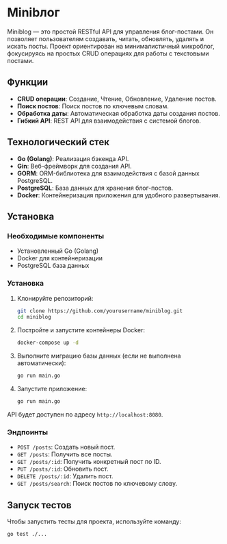 # Minibлог

Miniblog — это простой RESTful API для управления блог-постами. Он позволяет пользователям создавать, читать, обновлять, удалять и искать посты. Проект ориентирован на минималистичный микроблог, фокусируясь на простых CRUD операциях для работы с текстовыми постами.

## Функции

- **CRUD операции**: Создание, Чтение, Обновление, Удаление постов.
- **Поиск постов**: Поиск постов по ключевым словам.
- **Обработка даты**: Автоматическая обработка даты создания постов.
- **Гибкий API**: REST API для взаимодействия с системой блогов.

## Технологический стек

- **Go (Golang)**: Реализация бэкенда API.
- **Gin**: Веб-фреймворк для создания API.
- **GORM**: ORM-библиотека для взаимодействия с базой данных PostgreSQL.
- **PostgreSQL**: База данных для хранения блог-постов.
- **Docker**: Контейнеризация приложения для удобного развертывания.

## Установка

### Необходимые компоненты

- Установленный Go (Golang)
- Docker для контейнеризации
- PostgreSQL база данных

### Установка

1. Клонируйте репозиторий:
   ```bash
   git clone https://github.com/yourusername/miniblog.git
   cd miniblog
   ```

2. Постройте и запустите контейнеры Docker:
   ```bash
   docker-compose up -d
   ```

3. Выполните миграцию базы данных (если не выполнена автоматически):
   ```bash
   go run main.go
   ```

4. Запустите приложение:
   ```bash
   go run main.go
   ```

API будет доступен по адресу `http://localhost:8080`.

### Эндпоинты

- `POST /posts`: Создать новый пост.
- `GET /posts`: Получить все посты.
- `GET /posts/:id`: Получить конкретный пост по ID.
- `PUT /posts/:id`: Обновить пост.
- `DELETE /posts/:id`: Удалить пост.
- `GET /posts/search`: Поиск постов по ключевому слову.

## Запуск тестов

Чтобы запустить тесты для проекта, используйте команду:
```bash
go test ./...
```
